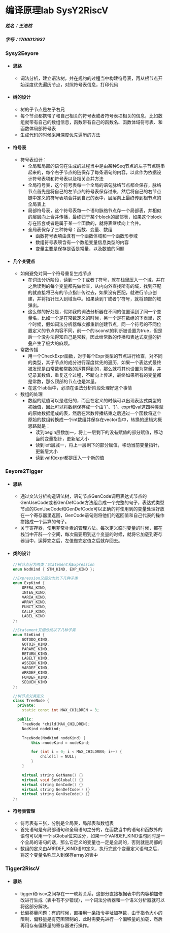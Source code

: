 # 编译原理lab SysY2RiscV

##### 姓名：王浩然

##### 学号：1700012937



### Sysy2Eeyore

- #### 思路

  - 词法分析，建立语法树，并在规约的过程当中构建符号表，再从根节点开始深度优先遍历节点，对照符号表信息，打印代码

- #### 树的设计

  - 树的子节点是左子右兄
  - 每个节点都携带了和自己相关的符号表或者符号表项相关的信息，比如数组就带有自己的数组信息，函数带有自己的函数名、函数体域符号表、和函数体局部符号表
  - 生成代码的时候采用深度优先遍历的方法

- #### 符号表

  - 符号表设计：
    - 全局和局部的语句在生成的过程当中是由某种Seq节点的左子节点链串起来的，每个右子节点的链保存了每条语句的内容，以此作为依据设计符号表项和符号表以及相关合并方法
    - 全局符号表，这个符号表每一个全局的语句脉络节点都会保存，脉络节点首先是将自己的左节点的符号表保存过来，然后将自己的右节点链中定义的符号表项合并到自己的表中，层层向上最终传到根节点的全局表上
    - 局部符号表，这个符号表每一个语句脉络节点存一个局部表，并相似的层层向上合并传播，最终归于某个block的局部表，如果这个block存在嵌套或者是属于某一个函数的，就将表继续向上合并。
    - 全局表保存了三种符号：函数、变量、数组
      - 函数符号表项由含有一个函数体域和一个函数形参域
      - 数组符号表项含有一个数组变量信息类型的内容
      - 变量主要是保存是否是常量，以及数值的问题

- #### 几个关键点

  - 如何避免对同一个符号重复生成节点
    - 在词法分析阶段，读到一个‘{’或者‘(’符号，就在栈里压入一个域，并在之后读到的每个变量都先做检查，从内向外查找所有的域，找到匹配的就直接将已有的节点指针传过去，如果没有匹配，就进行节点创建，并将指针压入到域当中。如果读到')'或者'}'符号，就将顶部的域弹出。
    - 这么做的好处是，假如我的词法分析器在不同的位置读到了同一个变量名，比如一个是在常数定义的时候，另一个是在数组的下表里，这个时候，假如词法分析器每次都重新创建节点，同一个符号的不同位置定义的节点内容不同，前一个的isconst的判断被设置为true，但是后一个没办法得知自己是常数，因此给常数的传播和表达式变量的折叠产生了极大的麻烦。
  - 常数传播
    - 用一个CheckExpr函数，对于每个Expr类型的节点进行检查，对不同的类型，其子节点的成分进行深度优先的遍历，如果一个表达式最终被发现是由常数和常数的运算得到的，那么就将其也设置为常量，并记录其数值，重复这个过程，不断向上传递，最终如果所有的变量都是常数，那么顶部的节点也是常量。
    - 在这个lab当中，必须在语法分析阶段处理好这个事情
  - 数组的处理
    - 数组的赋值可以是递归的，而且在定义的时候可以出现表达式类型的初始值，因此可以将数组保存成一个由'{'、'}'、expr和val这四种类型的原始数据组成的表，然后在常数传播结束之后通过一个函数将这个原始的数组转换成一个int数组并保存在vector当中，转换的逻辑大概思路就是：
      - 读到begin层数加一，将上一层剩下的没有赋值的部分赋值，移动当前变量指针，更新层大小
      - 读到left层减一，将上一层剩下的部分赋值，移动当前变量指针，更新层大小
      - 读到val和expr都是压入一个新的值

### Eeyore2Tigger

- #### 思路

  - 通过文法分析构造语法树，语句节点GenCode调用表达式节点的GenUseCode或者GenDefCode方法组合成一个完整的句子，表达式类型节点的GenUseCode和GenDefCode可以正确的将使用到的变量处理好放在一个寄存器里返回，GenCode语句则将他们的返回值和自己代表的操作拼接成一个运算的句子。
  - 关于寄存器，使用非常朴素的管理方法。每次定义临时变量的时候，都在栈当中开辟一个空间，每次需要用到这个变量的时候，就将它加载到寄存器当中，运算完之后，左值做完定值之后就存回去。

- #### 类的设计

  ```c++
  //树节点分为两类：Statement和Expression
  enum NodKind { STM_KIND, EXP_KIND };
  
  //Expression又细分为以下几种子类
  enum ExpKind {
      OPERA_KIND,
      INTEG_KIND,
      VARIA_KIND,
      ARRAY_KIND,
      FUNCT_KIND,
      CALLF_KIND,
      LABEL_KIND
  };
  
  //Statement又细分成以下几种子类
  enum StmKind {
      GOTODO_KIND,
      GOTOIF_KIND,
      PARAME_KIND,
      RETURN_KIND,
      LABELT_KIND,
      ASSIGN_KIND,
      VARDEF_KIND,
      ARRDEF_KIND,
      FUNDEF_KIND,
      SEQUEN_KIND
  };
  
  //树节点父类定义
  class TreeNode {
    private:
      static const int MAX_CHILDREN = 3;
  
    public:
      TreeNode *child[MAX_CHILDREN];
      NodKind nodeKind;
  
      TreeNode(NodKind nodeKind) {
          this->nodeKind = nodeKind;
  
          for (int i = 0; i < MAX_CHILDREN; i++) {
              child[i] = NULL;
          }
      }
  
      virtual string GetName() {}
      virtual void SetGlobal() {}
      virtual string GenCode() {}
      virtual string GenDefCode() {}
      virtual string GenUseCode() {}
  };
  
  ```


- #### 符号表管理

  - 符号表有三张，分别是全局表，局部表和数组表
  - 首先语句是有局部语句和全局语句之分的，在函数当中的语句和函数外的语句可以用一个isGlobal位来区分，如果一个VARDEF_KIND语句同时是一个全局的语句的话，那么它定义的变量也一定是全局的，否则就是局部的
  - 数组的定义由ARRDEF_KIND语句定义，执行完这个变量定义语句之后，将这个变量名称压入到保存array的表中

  

### Tigger2RiscV

- #### 思路

  - tigger和riscv之间存在一一映射关系，这部分直接根据表中的内容稍加修改进行生成（表中有不少错误），一个词法分析器和一个语义分析器就可以将这部分解决。
  - 长偏移量问题：有的时候，直接用一条指令寻址加存数，由于指令大小的限制，偏移量是有范围限制的，此时需要先进行一个偏移量的加载，然后再用存有偏移量的寄存器进行操作。







 